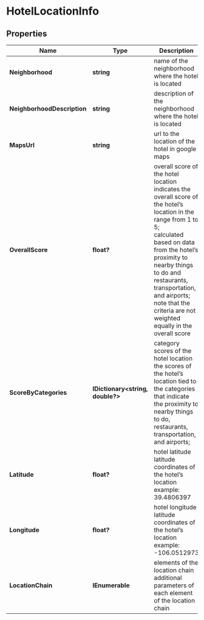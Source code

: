 # HotelLocationInfo


## Properties

| Name | Type | Description | Notes |
|------------ | ------------- | ------------- | -------------|
**Neighborhood** | **string** | name of the neighborhood where the hotel is located |[optional]|
**NeighborhoodDescription** | **string** | description of the neighborhood where the hotel is located |[optional]|
**MapsUrl** | **string** | url to the location of the hotel in google maps |[optional]|
**OverallScore** | **float?** | overall score of the hotel location<br>indicates the overall score of the hotel’s location in the range from 1 to 5;<br>calculated based on data from the hotel’s proximity to nearby things to do and restaurants, transportation, and airports;<br>note that the criteria are not weighted equally in the overall score |[optional]|
**ScoreByCategories** | **IDictionary<string, double?>** | category scores of the hotel location<br>the scores of the hotel’s location tied to the categories that indicate the proximity to nearby things to do, restaurants, transportation, and airports; |[optional]|
**Latitude** | **float?** | hotel latitude<br>latitude coordinates of the hotel’s location<br>example:<br>39.4806397 |[optional]|
**Longitude** | **float?** | hotel longitude<br>latitude coordinates of the hotel’s location<br>example:<br>-106.0512973 |[optional]|
**LocationChain** | **IEnumerable<LocationChain>** | elements of the location chain<br>additional parameters of each element of the location chain |[optional]|